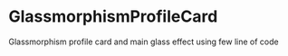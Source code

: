 # GlassmorphismProfileCard
Glassmorphism profile card and main glass effect using few line of code 
